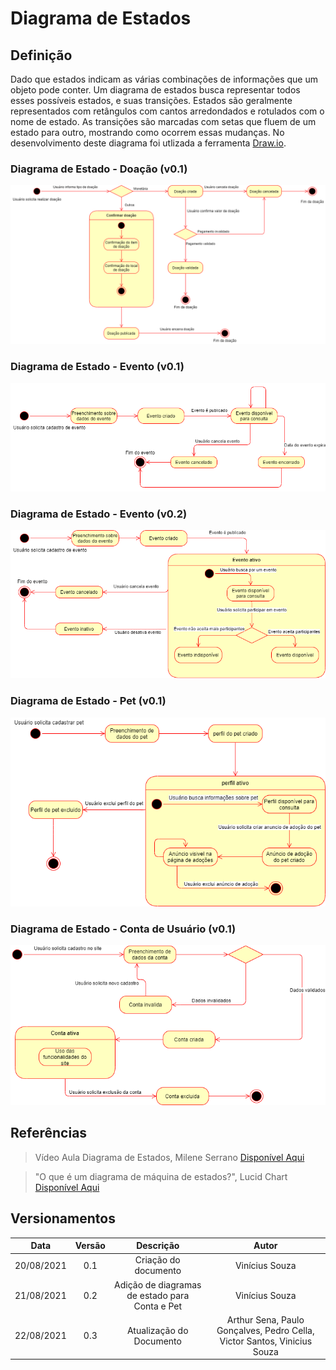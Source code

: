 # Diagrama de Estados

## Definição

Dado que estados indicam as várias combinações de informações que um objeto pode conter. Um diagrama de estados busca representar todos esses possíveis estados, e suas transições. Estados são geralmente representados com retângulos com cantos arredondados e rotulados com o nome de estado. As transições são marcadas com setas que fluem de um estado para outro, mostrando como ocorrem essas mudanças. No desenvolvimento deste diagrama foi utlizada a ferramenta <a target="_blank" href="https://draw.io/">Draw.io</a>.

### Diagrama de Estado - Doação (v0.1)
<img src="../../../images/Diagrama_Estados_Doacao.png">

### Diagrama de Estado - Evento (v0.1)
<img src="../../../images/Diagrama_Estados_Evento.png">

### Diagrama de Estado - Evento (v0.2)
<img src="../../../images/Diagrama_Estados_Evento_v02.png">

### Diagrama de Estado - Pet (v0.1)
<img src ="../../../images/Diagrama_Estados_Pet.png">

### Diagrama de Estado - Conta de Usuário (v0.1)
<img src ="../../../images/Diagrama_Estados_ContaUsuario.png">

## Referências

> Vídeo Aula Diagrama de Estados, Milene Serrano <a target="_blank" href="https://unbbr-my.sharepoint.com/:v:/r/personal/mileneserrano_unb_br/Documents/ArqDSW%20-%20V%C3%ADdeosOriginais/06d%20-%20VideoAula%20-%20DSW-Modelagem%20-%20Estados.mp4?csf=1&web=1&e=h813iu">Disponível Aqui</a>

> "O que é um diagrama de máquina de estados?", Lucid Chart <a target="_blank" href="https://www.lucidchart.com/pages/pt/o-que-e-diagrama-de-maquina-de-estados-uml">Disponível Aqui</a>

## Versionamentos

|Data|Versão|Descrição|Autor|
|:--------:|:---:|:-------------------: |:-----------:|
|20/08/2021| 0.1 | Criação do documento | Vinícius Souza |
|21/08/2021| 0.2 | Adição de diagramas de estado para Conta e Pet | Vinícius Souza |
|22/08/2021| 0.3 | Atualização do Documento | Arthur Sena, Paulo Gonçalves, Pedro Cella, Victor Santos, Vinicius Souza |    